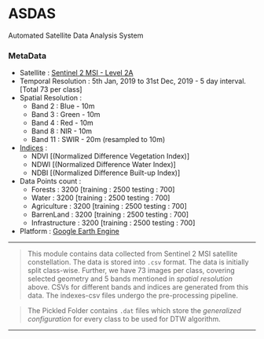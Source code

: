 # ASDAS
Automated Satellite Data Analysis System

### MetaData
* Satellite : [Sentinel 2 MSI - Level 2A](https://developers.google.com/earth-engine/datasets/catalog/COPERNICUS_S2_SR)
* Temporal Resolution : 5th Jan, 2019 to 31st Dec, 2019 - 5 day interval. [Total 73 per class]
* Spatial Resolution : 
  * Band 2 : Blue - 10m
  * Band 3 : Green - 10m
  * Band 4 : Red - 10m
  * Band 8 : NIR - 10m
  * Band 11 : SWIR - 20m (resampled to 10m)
* [Indices](https://www.harrisgeospatial.com/docs/BackgroundOtherIndices.html) :
  * NDVI [(Normalized Difference Vegetation Index)]
  * NDWI [(Normalized Difference Water Index)]
  * NDBI [(Normalized Difference Built-up Index)]
* Data Points count :
  * Forests : 3200 [training : 2500 testing : 700]
  * Water : 3200 [training : 2500 testing : 700]
  * Agriculture : 3200 [training : 2500 testing : 700]
  * BarrenLand : 3200 [training : 2500 testing : 700]
  * Infrastructure : 3200 [training : 2500 testing : 700]
* Platform : [Google Earth Engine](https://code.earthengine.google.com/?scriptPath=users%2Fshubhamverma3542_gis%2Fgis%3Adata_for_dtw)

---

> This module contains data collected from Sentinel 2 MSI satellite constellation. The data is stored into `.csv` format. The data is initially split class-wise. Further, we have 73 images per class, covering selected geometry and 5 bands mentioned in _spatial resolution_ above. CSVs for different bands and indices are generated from this data. The indexes-csv files undergo the pre-processing pipeline.


> The Pickled Folder contains `.dat` files which store the _generalized configuration_ for every class to be used for DTW algorithm.

---
